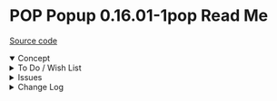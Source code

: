 # POP Popup 0.16.01-1pop Read Me

[Source code]( https://github.com/ladybug-tools/spider-gbxml-tools/blob/master/spider-gbxml-viewer/v-0-16-01/js-popup/pop-popup.js )

<details open >

<summary>Concept</summary>


</details>

<details>

<summary>To Do / Wish List</summary>


</details>

<details>

<summary>Issues</summary>

* 2019-06-24 ~ not closing properly

</details>

<details>

<summary>Change Log</summary>

## 2019-06-24 ~ Theo

* F - First commit

</details>